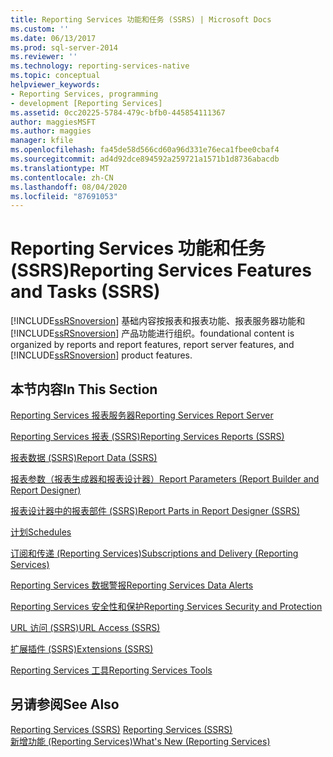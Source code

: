```yaml
---
title: Reporting Services 功能和任务 (SSRS) | Microsoft Docs
ms.custom: ''
ms.date: 06/13/2017
ms.prod: sql-server-2014
ms.reviewer: ''
ms.technology: reporting-services-native
ms.topic: conceptual
helpviewer_keywords:
- Reporting Services, programming
- development [Reporting Services]
ms.assetid: 0cc20225-5784-479c-bfb0-445854111367
author: maggiesMSFT
ms.author: maggies
manager: kfile
ms.openlocfilehash: fa45de58d566cd60a96d331e76eca1fbee0cbaf4
ms.sourcegitcommit: ad4d92dce894592a259721a1571b1d8736abacdb
ms.translationtype: MT
ms.contentlocale: zh-CN
ms.lasthandoff: 08/04/2020
ms.locfileid: "87691053"
---
```

# <a name="reporting-services-features-and-tasks-ssrs"></a><span data-ttu-id="718c9-102">Reporting Services 功能和任务 (SSRS)</span><span class="sxs-lookup"><span data-stu-id="718c9-102">Reporting Services Features and Tasks (SSRS)</span></span>
  [!INCLUDE[ssRSnoversion](../includes/ssrsnoversion-md.md)] <span data-ttu-id="718c9-103">基础内容按报表和报表功能、报表服务器功能和 [!INCLUDE[ssRSnoversion](../includes/ssrsnoversion-md.md)] 产品功能进行组织。</span><span class="sxs-lookup"><span data-stu-id="718c9-103">foundational content is organized by reports and report features, report server features, and [!INCLUDE[ssRSnoversion](../includes/ssrsnoversion-md.md)] product features.</span></span>  
  
## <a name="in-this-section"></a><span data-ttu-id="718c9-104">本节内容</span><span class="sxs-lookup"><span data-stu-id="718c9-104">In This Section</span></span>  
 [<span data-ttu-id="718c9-105">Reporting Services 报表服务器</span><span class="sxs-lookup"><span data-stu-id="718c9-105">Reporting Services Report Server</span></span>](../../2014/reporting-services/reporting-services-report-server.md)  
  
 [<span data-ttu-id="718c9-106">Reporting Services 报表 (SSRS)</span><span class="sxs-lookup"><span data-stu-id="718c9-106">Reporting Services Reports &#40;SSRS&#41;</span></span>](reports/reporting-services-reports-ssrs.md)  
  
 [<span data-ttu-id="718c9-107">报表数据 (SSRS)</span><span class="sxs-lookup"><span data-stu-id="718c9-107">Report Data &#40;SSRS&#41;</span></span>](report-data/report-data-ssrs.md)  
  
 [<span data-ttu-id="718c9-108">报表参数（报表生成器和报表设计器）</span><span class="sxs-lookup"><span data-stu-id="718c9-108">Report Parameters &#40;Report Builder and Report Designer&#41;</span></span>](report-design/report-parameters-report-builder-and-report-designer.md)  
  
 [<span data-ttu-id="718c9-109">报表设计器中的报表部件 (SSRS)</span><span class="sxs-lookup"><span data-stu-id="718c9-109">Report Parts in Report Designer &#40;SSRS&#41;</span></span>](report-design/report-parts-in-report-designer-ssrs.md)  
  
 [<span data-ttu-id="718c9-110">计划</span><span class="sxs-lookup"><span data-stu-id="718c9-110">Schedules</span></span>](subscriptions/schedules.md)  
  
 [<span data-ttu-id="718c9-111">订阅和传递 (Reporting Services)</span><span class="sxs-lookup"><span data-stu-id="718c9-111">Subscriptions and Delivery &#40;Reporting Services&#41;</span></span>](subscriptions/subscriptions-and-delivery-reporting-services.md)  
  
 [<span data-ttu-id="718c9-112">Reporting Services 数据警报</span><span class="sxs-lookup"><span data-stu-id="718c9-112">Reporting Services Data Alerts</span></span>](../ssms/agent/alerts.md)  
  
 [<span data-ttu-id="718c9-113">Reporting Services 安全性和保护</span><span class="sxs-lookup"><span data-stu-id="718c9-113">Reporting Services Security and Protection</span></span>](security/reporting-services-security-and-protection.md)  
  
 [<span data-ttu-id="718c9-114">URL 访问 (SSRS)</span><span class="sxs-lookup"><span data-stu-id="718c9-114">URL Access &#40;SSRS&#41;</span></span>](url-access-ssrs.md)  
  
 [<span data-ttu-id="718c9-115">扩展插件 (SSRS)</span><span class="sxs-lookup"><span data-stu-id="718c9-115">Extensions &#40;SSRS&#41;</span></span>](extensions-ssrs.md)  
  
 [<span data-ttu-id="718c9-116">Reporting Services 工具</span><span class="sxs-lookup"><span data-stu-id="718c9-116">Reporting Services Tools</span></span>](tools/reporting-services-tools.md)  
  
## <a name="see-also"></a><span data-ttu-id="718c9-117">另请参阅</span><span class="sxs-lookup"><span data-stu-id="718c9-117">See Also</span></span>  
 <span data-ttu-id="718c9-118">[Reporting Services &#40;SSRS&#41;](create-deploy-and-manage-mobile-and-paginated-reports.md) </span><span class="sxs-lookup"><span data-stu-id="718c9-118">[Reporting Services &#40;SSRS&#41;](create-deploy-and-manage-mobile-and-paginated-reports.md) </span></span>  
 [<span data-ttu-id="718c9-119">新增功能 &#40;Reporting Services&#41;</span><span class="sxs-lookup"><span data-stu-id="718c9-119">What's New &#40;Reporting Services&#41;</span></span>](../../2014/reporting-services/what-s-new-reporting-services.md)  
  
  
